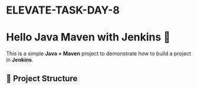 # ELEVATE-TASK-DAY-8
# Hello Java Maven with Jenkins 🚀

This is a simple **Java + Maven** project to demonstrate how to build a project in **Jenkins**.

## 📂 Project Structure



